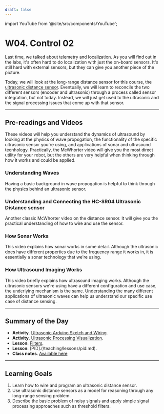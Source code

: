 ```yaml
---
draft: false
---
```


import YouTube from '@site/src/components/YouTube';


# W04. Control 02
Last time, we talked about telemetry and localization. As you will find out in the labs, it's often hard to do localization with just the on-board sensors. It's still hard with external sensors, but they can give you another piece of the picture.

Today, we will look at the long-range distance sensor for this course, the [ultrasonic distance sensor](https://projecthub.arduino.cc/Isaac100/getting-started-with-the-hc-sr04-ultrasonic-sensor-7cabe1). Eventually, we will learn to reconcile the two different sensors (encoder and ultrasonic) through a process called sensor integration, but not today. Instead, we will just get used to the ultrasonic and the signal processing issues that come up with that sensor.

---
## Pre-readings and Videos
These videos will help you understand the dynamics of ultrasound by looking at the physics of wave propogation, the functionality of the specific ultrasonic sensor you're using, and applications of sonar and ultrasound tecnhology. Practically, the McWhorter video will give you the most direct utility for your robot, but the others are very helpful when thinking through how it works and could be applied.

### Understanding Waves
<YouTube id="DovunOxlY1k" />
Having a basic background in wave propogation is helpful to think through the physics behind an ultrasonic sensor.

### Understanding and Connecting the HC-SR04 Ultrasonic Distance sensor

<YouTube id="iM-UKXCUI0rE" />
Another classic McWhorter video on the distance sensor. It will give you the practical understanding of how to wire and use the sensor.

### How Sonar Works
<YouTube id="AqqaYs7LjlM" />
This video explains how sonar works in some detail. Although the ultrasonic does have different properties due to the frequency range it works in, it is essentially a sonar technology that we're using.

### How Ultrasound Imaging Works
<YouTube id="I1Bdp2tMFsY" />
This video briefly explains how ultrasound imaging works. Although the ultrasonic sensors we're using have a different configuration and use case, the underlying mechanism is the same. Understanding the many different applications of ultrasonic waves can help us understand our specific use case of distance sensing.


---
## Summary of the Day

<!-- - **Activity**. [Ultrasonic to Servo](docs/teaching/activities/ultrasonic-to-servo). -->
- **Activity**. [Ultrasonic Arduino Sketch and Wiring](https://www.tinkercad.com/things/0ZcVbvEtyh1-ultrasonic-basics?sharecode=EYkwNC3pRK0EH-b4Xe3xGWELpxXgU3D0wV2ezMiLibg).
- **Activity**. [Ultrasonic Processing Visualization](/teaching/activities/ultrasonic-filters).
- **Lesson**. [Filters](/teaching/lessons/filters.md).
- **Lesson**. [PID].(/teaching/lessons/pid.md).
- **Class notes**. [Available here](/pdf/W04.%20Control%2002.pdf)

---
## Learning Goals
1. Learn how to wire and program an ultrasonic distance sensor.
2. Use ultrasonic distance sensors as a model for reasoning through any long-range sensing problem.
3. Describe the basic problem of noisy signals and apply simple signal processing approaches such as threshold filters.